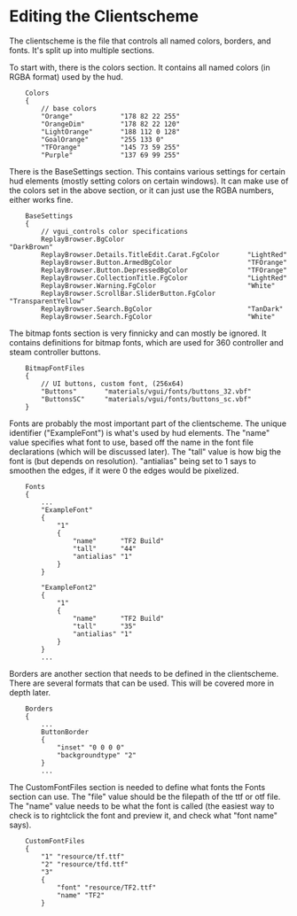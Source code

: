 # Editing the Clientscheme

The clientscheme is the file that controls all named colors, borders, and fonts. It's split up into multiple sections.

To start with, there is the colors section. It contains all named colors (in RGBA format) used by the hud.
```
	Colors
	{
		// base colors
		"Orange"			"178 82 22 255"
		"OrangeDim"			"178 82 22 120"
		"LightOrange"		"188 112 0 128"
		"GoalOrange"		"255 133 0"
		"TFOrange"			"145 73 59 255"
		"Purple"			"137 69 99 255"
```

There is the BaseSettings section. This contains various settings for certain hud elements (mostly setting colors on certain windows). It can make use of the colors set in the above section, or it can just use the RGBA numbers, either works fine.
```
	BaseSettings
	{
		// vgui_controls color specifications
		ReplayBrowser.BgColor								"DarkBrown"
		ReplayBrowser.Details.TitleEdit.Carat.FgColor		"LightRed"
		ReplayBrowser.Button.ArmedBgColor					"TFOrange"
		ReplayBrowser.Button.DepressedBgColor				"TFOrange"
		ReplayBrowser.CollectionTitle.FgColor				"LightRed"
		ReplayBrowser.Warning.FgColor						"White"
		ReplayBrowser.ScrollBar.SliderButton.FgColor		"TransparentYellow"
		ReplayBrowser.Search.BgColor						"TanDark"
		ReplayBrowser.Search.FgColor						"White"
```

The bitmap fonts section is very finnicky and can mostly be ignored. It contains definitions for bitmap fonts, which are used for 360 controller and steam controller buttons.
```
	BitmapFontFiles
	{
		// UI buttons, custom font, (256x64)
		"Buttons"		"materials/vgui/fonts/buttons_32.vbf"
		"ButtonsSC"		"materials/vgui/fonts/buttons_sc.vbf"
	}
```

Fonts are probably the most important part of the clientscheme. The unique identifier ("ExampleFont") is what's used by hud elements. The "name" value specifies what font to use, based off the name in the font file declarations (which will be discussed later). The "tall" value is how big the font is (but depends on resolution). "antialias" being set to 1 says to smoothen the edges, if it were 0 the edges would be pixelized.
```
	Fonts
	{
		...
		"ExampleFont"
		{
			"1"
			{
				"name"		"TF2 Build"
				"tall"		"44"
				"antialias" "1"
			}
		}

		"ExampleFont2"
		{
			"1"
			{
				"name"		"TF2 Build"
				"tall"		"35"
				"antialias" "1"
			}
		}
		...
```

Borders are another section that needs to be defined in the clientscheme. There are several formats that can be used. This will be covered more in depth later.
```
	Borders
	{
		...
		ButtonBorder
		{
			"inset" "0 0 0 0"
			"backgroundtype" "2"
		}
		...
```

The CustomFontFiles section is needed to define what fonts the Fonts section can use. The "file" value should be the filepath of the ttf or otf file. The "name" value needs to be what the font is called (the easiest way to check is to rightclick the font and preview it, and check what "font name" says).
```
	CustomFontFiles
	{
		"1" "resource/tf.ttf"
		"2" "resource/tfd.ttf"
		"3"
		{
			"font" "resource/TF2.ttf"
			"name" "TF2"
		}
```